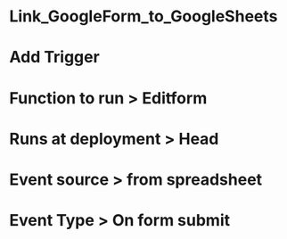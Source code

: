 # Link_GoogleForm_to_GoogleSheets

# Add Trigger
# Function to run > Editform
# Runs at deployment > Head
# Event source > from spreadsheet
# Event Type > On form submit
